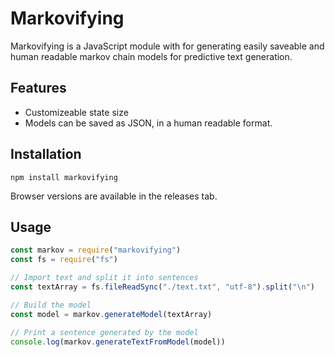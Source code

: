 # Markovifying
Markovifying is a JavaScript module with for generating easily saveable and human readable markov chain models for predictive text generation.

## Features

- Customizeable state size 
- Models can be saved as JSON, in a human readable format.

## Installation
```
npm install markovifying
```
Browser versions are available in the releases tab.

## Usage
```js
const markov = require("markovifying")
const fs = require("fs")

// Import text and split it into sentences
const textArray = fs.fileReadSync("./text.txt", "utf-8").split("\n")

// Build the model
const model = markov.generateModel(textArray)

// Print a sentence generated by the model
console.log(markov.generateTextFromModel(model))
```



